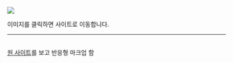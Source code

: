 <a href="https://hyemin12.github.io/responsive-webstie-phantom/" target="_blank"><img src="./responsive5.png" /></a>

이미지를 클릭하면 사이트로 이동합니다.

---

<br>
<a href="https://html5up.net/phantom" target="_blank">원 사이트</a>를 보고 반응형 마크업 함
